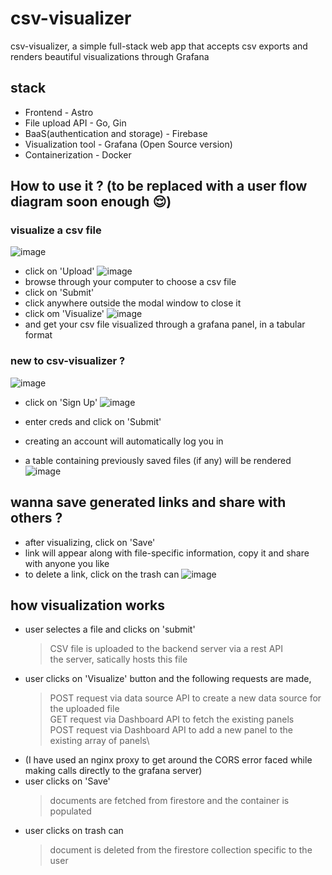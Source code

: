 # csv-visualizer
csv-visualizer, a simple full-stack web app that accepts csv exports and renders beautiful visualizations through Grafana

## stack
- Frontend - Astro 
- File upload API - Go, Gin
- BaaS(authentication and storage) - Firebase
- Visualization tool - Grafana (Open Source version)
- Containerization - Docker

## How to use it ? (to be replaced with a user flow diagram soon enough 😌)

### visualize a csv file
![image](https://user-images.githubusercontent.com/83641627/229304559-c613d4c9-f3ba-417d-9482-c67d9894ead3.png)

- click on 'Upload'
![image](https://user-images.githubusercontent.com/83641627/229304690-80f7d3ec-5baa-4ca3-a833-811e0be9db69.png)
- browse through your computer to choose a csv file
- click on 'Submit'
- click anywhere outside the modal window to close it
- click om 'Visualize'
![image](https://user-images.githubusercontent.com/83641627/229304744-2dd5f610-f8bb-494d-b9f9-8dabda5bf290.png)
- and get your csv file visualized through a grafana panel, in a tabular format

### new to csv-visualizer ?
![image](https://user-images.githubusercontent.com/83641627/229306423-b5e41858-09d6-41df-9aa3-b090d004e07b.png)

- click on 'Sign Up'
![image](https://user-images.githubusercontent.com/83641627/229306437-64e615ae-e402-4b6d-98b2-6eacc86e1c03.png)

- enter creds and click on 'Submit'
- creating an account will automatically log you in
- a table containing previously saved files (if any) will be rendered 
![image](https://user-images.githubusercontent.com/83641627/229306565-af99ebb5-b3bc-4a6c-932d-ff931863790a.png)


## wanna save generated links and share with others ?
- after visualizing, click on 'Save'
- link will appear along with file-specific information, copy it and share with anyone you like
- to delete a link, click on the trash can 
![image](https://user-images.githubusercontent.com/83641627/229306634-41ab4716-278a-4fb5-b017-55228c5b0645.png)

## how visualization works 
- user selectes a file and clicks on 'submit' 
  > CSV file is uploaded to the backend server via a rest API\
  > the server, satically hosts this file
- user clicks on 'Visualize' button and the following requests are made, 
  > POST request via data source API to create a new data source for the uploaded file\
  > GET request via Dashboard API to fetch the existing panels\
  > POST request via Dashboard API to add a new panel to the existing array of panels\
- (I have used an nginx proxy to get around the CORS error faced while making calls directly to the grafana server)
- user clicks on 'Save' 
  > documents are fetched from firestore and the container is populated
- user clicks on trash can
  > document is deleted from the firestore collection specific to the user
